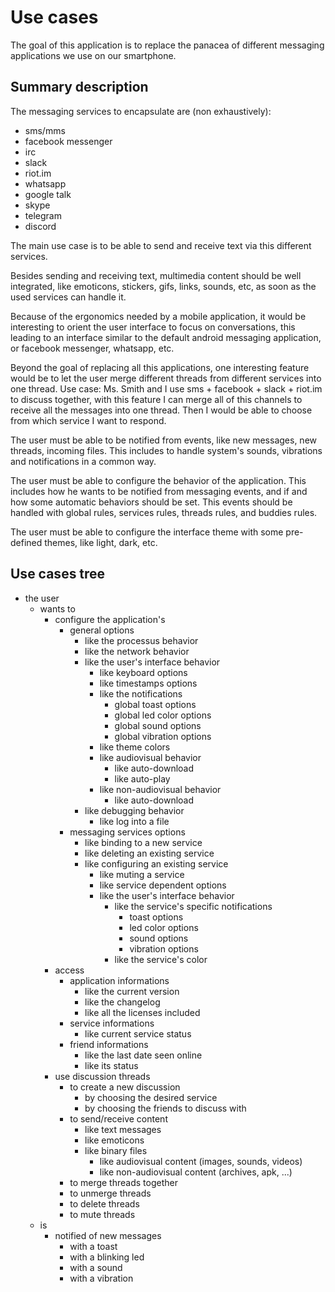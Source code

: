 # Use cases

The goal of this application is to replace the panacea of different messaging applications we use on our smartphone.

## Summary description
The messaging services to encapsulate are (non exhaustively):
- sms/mms
- facebook messenger
- irc
- slack
- riot.im
- whatsapp
- google talk
- skype
- telegram
- discord

The main use case is to be able to send and receive text via this different services.

Besides sending and receiving text, multimedia content should be well integrated, like emoticons, stickers, gifs, links, sounds, etc, as soon as the used services can handle it.

Because of the ergonomics needed by a mobile application, it would be interesting to orient the user interface to focus on conversations, this leading to an interface similar to the default android messaging application, or facebook messenger, whatsapp, etc.

Beyond the goal of replacing all this applications, one interesting feature would be to let the user merge different threads from different services into one thread. Use case: Ms. Smith and I use sms + facebook + slack + riot.im to discuss together, with this feature I can merge all of this channels to receive all the messages into one thread. Then I would be able to choose from which service I want to respond.

The user must be able to be notified from events, like new messages, new threads, incoming files. This includes to handle system's sounds, vibrations and notifications in a common way.

The user must be able to configure the behavior of the application. This includes how he wants to be notified from messaging events, and if and how some automatic behaviors should be set. This events should be handled with global rules, services rules, threads rules, and buddies rules.

The user must be able to configure the interface theme with some pre-defined themes, like light, dark, etc.

## Use cases tree
* the user
  * wants to
    - configure the application's
      - general options
        - like the processus behavior
        - like the network behavior
        - like the user's interface behavior
          - like keyboard options
          - like timestamps options
          - like the notifications
            - global toast options
            - global led color options
            - global sound options
            - global vibration options
          - like theme colors
          - like audiovisual behavior
            - like auto-download
            - like auto-play
          - like non-audiovisual behavior
            - like auto-download
        - like debugging behavior
          - like log into a file
      - messaging services options
        - like binding to a new service
        - like deleting an existing service
        - like configuring an existing service
          - like muting a service
          - like service dependent options
          - like the user's interface behavior
            - like the service's specific notifications
              - toast options
              - led color options
              - sound options
              - vibration options
            - like the service's color
    * access
      - application informations
        - like the current version
        - like the changelog
        - like all the licenses included
      - service informations
        - like current service status
      - friend informations
        - like the last date seen online
        - like its status
    - use discussion threads
      - to create a new discussion
        - by choosing the desired service
        - by choosing the friends to discuss with
      - to send/receive content
        - like text messages
        - like emoticons
        - like binary files
          - like audiovisual content (images, sounds, videos)
          - like non-audiovisual content (archives, apk, ...)
      - to merge threads together
      - to unmerge threads
      - to delete threads
      - to mute threads
  * is
    - notified of new messages
      - with a toast
      - with a blinking led
      - with a sound
      - with a vibration
